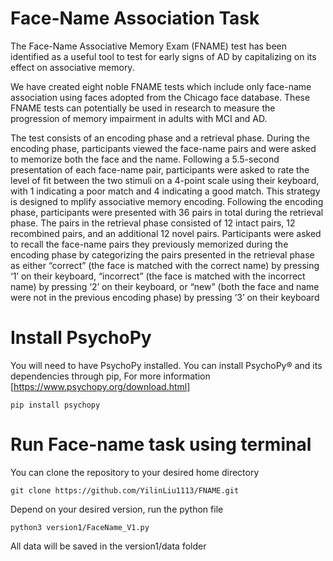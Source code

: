 # Face-Name Association Task 





The Face-Name Associative Memory Exam (FNAME) test has been identified as a useful tool to test for early signs of AD by capitalizing on its effect on associative memory.

We have created eight noble FNAME tests which include only face-name association using faces adopted from the Chicago face database. These FNAME tests can potentially be used in research to measure the progression of memory impairment in adults with MCI and AD. 

The test consists of an encoding phase and a retrieval phase. During the encoding phase, participants viewed the face-name pairs and were asked to memorize both the face and the name. Following a 5.5-second presentation of each face-name pair, participants were asked to rate the level of fit between the two stimuli on a 4-point scale using their keyboard, with 1 indicating a poor match and 4 indicating a good match. This strategy is designed to mplify associative memory encoding. Following the encoding phase, participants were presented with 36 pairs in total during the retrieval phase. The pairs in the retrieval phase consisted of 12 intact pairs, 12 recombined pairs, and an additional 12 novel pairs. Participants were asked to recall the face-name pairs they previously memorized during the encoding phase by categorizing the pairs presented in the retrieval phase as either “correct” (the
face is matched with the correct name) by pressing ‘1’ on their keyboard, “incorrect” (the face is matched with the incorrect name) by pressing ‘2’ on their keyboard, or “new” (both the face and name were not in the previous encoding phase) by pressing ‘3’ on their keyboard 

# Install PsychoPy

You will need to have PsychoPy installed. You can install PsychoPy® and its dependencies through pip, For more information [https://www.psychopy.org/download.html]
```
pip install psychopy
```

# Run Face-name task using terminal 

You can clone the repository to your desired home directory 
```
git clone https://github.com/YilinLiu1113/FNAME.git
```

Depend on your desired version, run the python file 
```
python3 version1/FaceName_V1.py
```

All data will be saved in the version1/data folder 
